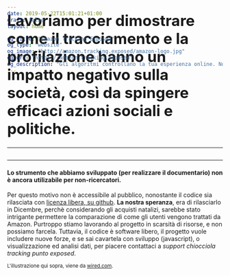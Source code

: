 ```yaml
---
date: 2019-05-22T15:01:21+01:00
draft: false
layout: home

og_title: "Amazon Tracking Exposed"
og_type: "website"
og_image: "http://amazon.tracking.exposed/amazon-logo.jpg"
og_url: "https://amazon.tracking.exposed"
og_description: "Gli algoritmi controllano la tua esperienza online. Noi vorremmo che tu controllassi gli algoritmi."
---
```


<h1 style="font-size:2.5em;margin-top:-10rem;font-weight:bolder">
    Lavoriamo per dimostrare come il tracciamento e la profilazione hanno un impatto negativo sulla società, così da spingere efficaci azioni sociali e politiche.
</h1>

---

<img src="/images/amazon-spy-wired.png" alt="" class="align-center" style="max-width:100%" />

---

#### Lo strumento che abbiamo sviluppato (per realizzare il documentario) non è ancora utilizabile per non-ricercatori.

Per questo motivo non è accessibile al pubblico, nonostante il codice sia rilasciata con [licenza libera, su github](https://github.com/tracking-exposed/amtrex).
**La nostra speranza**, era di rilasciarlo in Dicembre, perchè considerando gli acquisti natalizi, sarebbe stato intrigante permettere la comparazione di come gli utenti vengono trattati da Amazon. Purtroppo stiamo lavorando al progetto in scarsità di risorse, e non possiamo farcela. Tuttavia, il codice è software libero, il progetto vuole includere nuove forze, e se sai cavartela con sviluppo (javascript), o visualizzazione ed analisi dati, per piacere contattaci a *support chiocciola tracking punto exposed*.

<small>
    L'illustrazione qui sopra, viene da <a href="https://www.wired.com/story/amazon-marketplace-apps-privacy/" target=_blank>wired.com</a>.
</small>